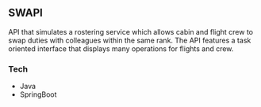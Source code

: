 ## SWAPI

API that simulates a rostering service which allows cabin and flight crew to swap duties with colleagues within the same rank. 
The API features a task oriented interface that displays many operations for flights and crew.

### Tech
- Java
- SpringBoot

